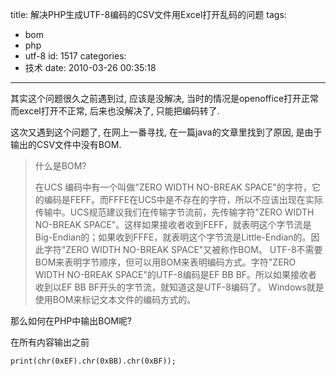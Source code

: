 title: 解决PHP生成UTF-8编码的CSV文件用Excel打开乱码的问题
tags:
  - bom
  - php
  - utf-8
id: 1517
categories:
  - 技术
date: 2010-03-26 00:35:18
---

其实这个问题很久之前遇到过, 应该是没解决, 当时的情况是openoffice打开正常而excel打开不正常, 后来也没解决了, 只能把编码转了.

这次又遇到这个问题了, 在网上一番寻找, 在一篇java的文章里找到了原因, 是由于输出的CSV文件中没有BOM.

> 什么是BOM?
> 
> 在UCS 编码中有一个叫做"ZERO WIDTH NO-BREAK SPACE"的字符，它的编码是FEFF。而FFFE在UCS中是不存在的字符，所以不应该出现在实际传输中。UCS规范建议我们在传输字节流前，先传输字符"ZERO WIDTH NO-BREAK SPACE"。这样如果接收者收到FEFF，就表明这个字节流是Big-Endian的；如果收到FFFE，就表明这个字节流是Little-Endian的。因此字符"ZERO WIDTH NO-BREAK SPACE"又被称作BOM。
> UTF-8不需要BOM来表明字节顺序，但可以用BOM来表明编码方式。字符"ZERO WIDTH NO-BREAK SPACE"的UTF-8编码是EF BB BF。所以如果接收者收到以EF BB BF开头的字节流，就知道这是UTF-8编码了。 
> Windows就是使用BOM来标记文本文件的编码方式的。

那么如何在PHP中输出BOM呢?

在所有内容输出之前

```
print(chr(0xEF).chr(0xBB).chr(0xBF));
```
